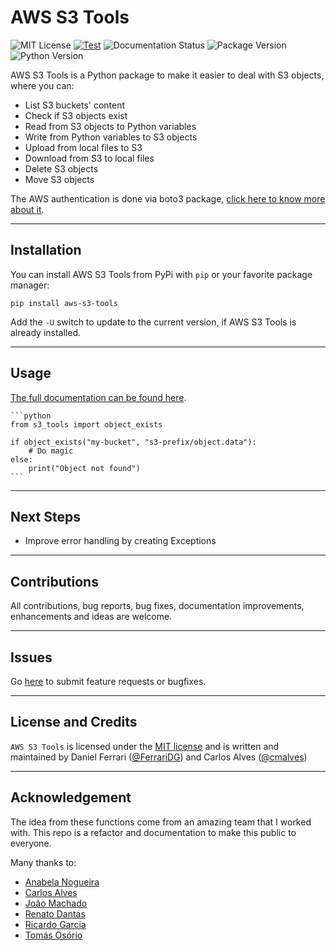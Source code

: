 # AWS S3 Tools

![MIT License](https://img.shields.io/pypi/l/aws-s3-tools)
[![Test](https://github.com/FerrariDG/aws-s3-tools/actions/workflows/test.yml/badge.svg)](https://github.com/FerrariDG/aws-s3-tools/actions/workflows/test.yml)
![Documentation Status](https://readthedocs.org/projects/aws-s3-tools/badge/?version=latest)
![Package Version](https://img.shields.io/pypi/v/aws-s3-tools)
![Python Version](https://img.shields.io/pypi/pyversions/aws-s3-tools)

AWS S3 Tools is a Python package to make it easier to deal with S3 objects, where you can:

- List S3 buckets' content
- Check if S3 objects exist
- Read from S3 objects to Python variables
- Write from Python variables to S3 objects
- Upload from local files to S3
- Download from S3 to local files
- Delete S3 objects
- Move S3 objects

The AWS authentication is done via boto3 package, [click here to know more about it](https://boto3.amazonaws.com/v1/documentation/api/latest/guide/credentials.html).

---

## Installation

You can install AWS S3 Tools from PyPi with `pip` or your favorite package manager:

    pip install aws-s3-tools

Add the ``-U`` switch to update to the current version, if AWS S3 Tools is already installed.

---

## Usage

[The full documentation can be found here](https://aws-s3-tools.readthedocs.io/en/latest/index.html).

    ```python
    from s3_tools import object_exists

    if object_exists("my-bucket", "s3-prefix/object.data"):
        # Do magic
    else:
        print("Object not found")
    ```

---

## Next Steps

- Improve error handling by creating Exceptions

---

## Contributions

All contributions, bug reports, bug fixes, documentation improvements,
enhancements and ideas are welcome.

---

## Issues

Go [here](https://github.com/FerrariDG/aws-s3-tools/issues) to submit feature
requests or bugfixes.

---

## License and Credits

`AWS S3 Tools` is licensed under the [MIT license](LICENSE) and is written and
maintained by Daniel Ferrari ([@FerrariDG](https://github.com/FerrariDG)) and Carlos Alves ([@cmalves](https://github.com/cmalves))

---
## Acknowledgement

The idea from these functions come from an amazing team that I worked with. This repo is a refactor and documentation to make this public to everyone.

Many thanks to:

- [Anabela Nogueira](https://www.linkedin.com/in/abnogueira/)
- [Carlos Alves](https://www.linkedin.com/in/carlosmalves/)
- [João Machado](https://www.linkedin.com/in/machadojpf/)
- [Renato Dantas](https://www.linkedin.com/in/renatomoura/)
- [Ricardo Garcia](https://www.linkedin.com/in/ricardo-g-oliveira/)
- [Tomás Osório](https://www.linkedin.com/in/tomas-osorio/)
